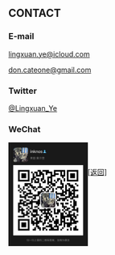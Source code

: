 ## CONTACT

### E-mail

<lingxuan.ye@icloud.com>

<don.cateone@gmail.com>

### Twitter

[@Lingxuan_Ye](https://twitter.com/Lingxuan_Ye)

### WeChat

<img src="contact.assets/00.JPG" alt="Lingxuan_Ye" style="zoom:20%;" align="left"/>

<br>

<br>

[[返回]](../../index.md)
